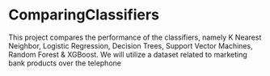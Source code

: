 # ComparingClassifiers
This project compares the performance of the classifiers, namely K Nearest Neighbor, Logistic Regression, Decision Trees, Support Vector Machines, Random Forest &amp; XGBoost.  We will utilize a dataset related to marketing bank products over the telephone
